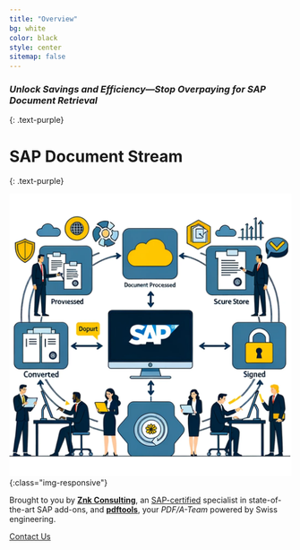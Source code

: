 ```yaml
---
title: "Overview"
bg: white
color: black
style: center
sitemap: false
---
```


### *Unlock Savings and Efficiency—Stop Overpaying for SAP Document Retrieval*
{: .text-purple}

<span class="fa-stack subtlecircle" style="font-size:100px; background:rgba(255,166,0,0.1)">
  <i class="fa fa-circle fa-stack-2x text-white"></i>
  <i class="fa fa-download fa-stack-1x text-orange"></i>
</span>


# SAP Document Stream
{: .text-purple}

![SAP Document Stream](img/znkpdftools-1.png){:class="img-responsive"}


Brought to you by **[Znk Consulting](https://znk.lu)**, an [SAP-certified](https://www.sap.com/dmc/exp/2013_09_adpd/enEN/#/solutions?id=s:46758516-a55f-483b-b7f7-42b612b7bf8b) specialist in state-of-the-art SAP add-ons, and **[pdftools](https://www.pdf-tools.com/)**, your *PDF/A-Team* powered by Swiss engineering.

<!-- 
Want to make a single-page site to show off something cool? Go [fork me on github!](https://github.com/t413/SinglePaged) -->

<span id="forkongithub">
  <a href="{{ site.source_link }}" class="bg-blue">
    Contact Us
  </a>
</span>
